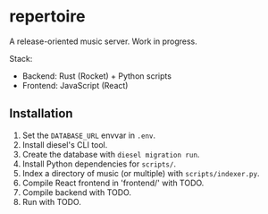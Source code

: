 # repertoire

A release-oriented music server. Work in progress.

Stack:

- Backend: Rust (Rocket) + Python scripts
- Frontend: JavaScript (React)

## Installation

1. Set the `DATABASE_URL` envvar in `.env`.
2. Install diesel's CLI tool.
3. Create the database with `diesel migration run`.
4. Install Python dependencies for `scripts/`.
5. Index a directory of music (or multiple) with `scripts/indexer.py`.
6. Compile React frontend in 'frontend/' with TODO.
7. Compile backend with TODO.
8. Run with TODO.
